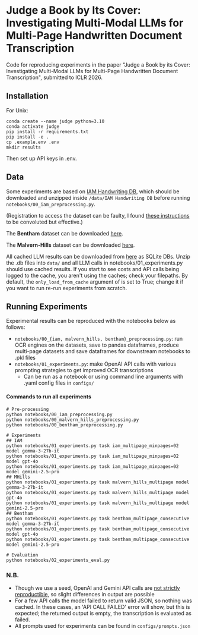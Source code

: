 # Judge a Book by Its Cover: Investigating Multi-Modal LLMs for Multi-Page Handwritten Document Transcription

Code for reproducing experiments in the paper "Judge a Book by its Cover: Investigating Multi-Modal LLMs for Multi-Page Handwritten Document Transcription", submitted to ICLR 2026. 

## Installation
For Unix:
```
conda create --name judge python=3.10
conda activate judge
pip install -r requirements.txt
pip install -e .
cp .example.env .env
mkdir results
```
Then set up API keys in .env.

## Data

Some experiments are based on [IAM Handwriting DB](https://fki.tic.heia-fr.ch/databases/iam-handwriting-database), which should be downloaded and unzipped inside `/data/IAM Handwriting DB` before running `notebooks/00_iam_preprocessing.py`. 

(Registration to access the dataset can be faulty, I found [these instructions](https://www.reddit.com/r/datasets/comments/l2agom/comment/ksww8co/?utm_source=share&utm_medium=web3x&utm_name=web3xcss&utm_term=1&utm_content=share_button) to be convoluted but effective.)

The **Bentham** dataset can be downloaded [here](https://zenodo.org/records/44519).

The **Malvern-Hills** dataset can be downloaded [here](https://judgeocr.s3.eu-north-1.amazonaws.com/malvern_hills_trust.zip).

All cached LLM results can be downloaded from [here](https://judgeocr.s3.eu-north-1.amazonaws.com/gpt_cache_dbs.zip) as SQLite DBs. Unzip the .db files into `data/` and all LLM calls in notebooks/01_experiments.py should use cached results. If you start to see costs and API calls being logged to the cache, you aren't using the caches; check your filepaths. By default, the `only_load_from_cache` argument of  is set to True; change it if you want to run re-run experiments from scratch.


## Running Experiments
Experimental results can be reproduced with the notebooks below as follows:
- `notebooks/00_{iam, malvern_hills, bentham}_preprocessing.py`: run OCR engines on the datasets, save to pandas dataframes, produce multi-page datasets and save dataframes for downstream notebooks to .pkl files
- `notebooks/01_experiments.py`: make OpenAI API calls with various prompting strategies to get improved OCR transcriptions
  - Can be run as a notebook or using command line arguments with .yaml config files in `configs/`

#### Commands to run all experiments
```
# Pre-processing
python notebooks/00_iam_preprocessing.py
python notebooks/00_malvern_hills_preprocessing.py
python notebooks/00_bentham_preprocessing.py

# Experiments
## IAM
python notebooks/01_experiments.py task iam_multipage_minpages=02 model gemma-3-27b-it
python notebooks/01_experiments.py task iam_multipage_minpages=02 model gpt-4o
python notebooks/01_experiments.py task iam_multipage_minpages=02 model gemini-2.5-pro
## MHills
python notebooks/01_experiments.py task malvern_hills_multipage model gemma-3-27b-it
python notebooks/01_experiments.py task malvern_hills_multipage model gpt-4o
python notebooks/01_experiments.py task malvern_hills_multipage model gemini-2.5-pro
## Bentham
python notebooks/01_experiments.py task bentham_multipage_consecutive model gemma-3-27b-it
python notebooks/01_experiments.py task bentham_multipage_consecutive model gpt-4o
python notebooks/01_experiments.py task bentham_multipage_consecutive model gemini-2.5-pro

# Evaluation
python notebooks/02_experiments_eval.py
```

### N.B.
- Though we use a seed, OpenAI and Gemini API calls are [not strictly reproductible](https://platform.openai.com/docs/advanced-usage#reproducible-outputs), so slight differences in output are possible
- For a few API calls the model failed to return valid JSON, so nothing was cached. In these cases, an 'API CALL FAILED' error will show, but this is expected; the returned output is empty, the transcription is evaluated as failed.
- All prompts used for experiments can be found in `configs/prompts.json`
